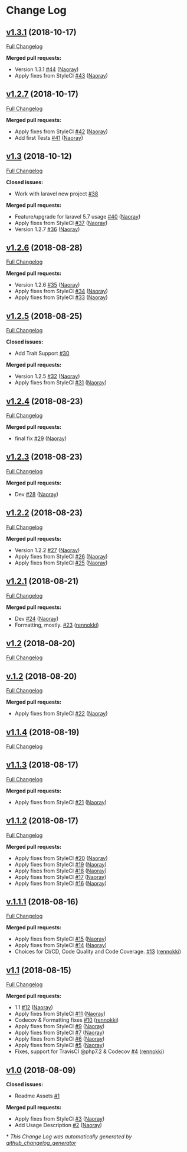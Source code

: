 # Change Log

## [v1.3.1](https://github.com/naoray/laravel-package-maker/tree/v1.3.1) (2018-10-17)
[Full Changelog](https://github.com/naoray/laravel-package-maker/compare/v1.2.7...v1.3.1)

**Merged pull requests:**

- Version 1.3.1 [\#44](https://github.com/Naoray/laravel-package-maker/pull/44) ([Naoray](https://github.com/Naoray))
- Apply fixes from StyleCI [\#43](https://github.com/Naoray/laravel-package-maker/pull/43) ([Naoray](https://github.com/Naoray))

## [v1.2.7](https://github.com/naoray/laravel-package-maker/tree/v1.2.7) (2018-10-17)
[Full Changelog](https://github.com/naoray/laravel-package-maker/compare/v1.3...v1.2.7)

**Merged pull requests:**

- Apply fixes from StyleCI [\#42](https://github.com/Naoray/laravel-package-maker/pull/42) ([Naoray](https://github.com/Naoray))
- Add first Tests [\#41](https://github.com/Naoray/laravel-package-maker/pull/41) ([Naoray](https://github.com/Naoray))

## [v1.3](https://github.com/naoray/laravel-package-maker/tree/v1.3) (2018-10-12)
[Full Changelog](https://github.com/naoray/laravel-package-maker/compare/v1.2.6...v1.3)

**Closed issues:**

- Work with laravel new project [\#38](https://github.com/Naoray/laravel-package-maker/issues/38)

**Merged pull requests:**

- Feature/upgrade for laravel 5.7 usage [\#40](https://github.com/Naoray/laravel-package-maker/pull/40) ([Naoray](https://github.com/Naoray))
- Apply fixes from StyleCI [\#37](https://github.com/Naoray/laravel-package-maker/pull/37) ([Naoray](https://github.com/Naoray))
- Version 1.2.7 [\#36](https://github.com/Naoray/laravel-package-maker/pull/36) ([Naoray](https://github.com/Naoray))

## [v1.2.6](https://github.com/naoray/laravel-package-maker/tree/v1.2.6) (2018-08-28)
[Full Changelog](https://github.com/naoray/laravel-package-maker/compare/v1.2.5...v1.2.6)

**Merged pull requests:**

- Version 1.2.6 [\#35](https://github.com/Naoray/laravel-package-maker/pull/35) ([Naoray](https://github.com/Naoray))
- Apply fixes from StyleCI [\#34](https://github.com/Naoray/laravel-package-maker/pull/34) ([Naoray](https://github.com/Naoray))
- Apply fixes from StyleCI [\#33](https://github.com/Naoray/laravel-package-maker/pull/33) ([Naoray](https://github.com/Naoray))

## [v1.2.5](https://github.com/naoray/laravel-package-maker/tree/v1.2.5) (2018-08-25)
[Full Changelog](https://github.com/naoray/laravel-package-maker/compare/v1.2.4...v1.2.5)

**Closed issues:**

- Add Trait Support [\#30](https://github.com/Naoray/laravel-package-maker/issues/30)

**Merged pull requests:**

- Version 1.2.5 [\#32](https://github.com/Naoray/laravel-package-maker/pull/32) ([Naoray](https://github.com/Naoray))
- Apply fixes from StyleCI [\#31](https://github.com/Naoray/laravel-package-maker/pull/31) ([Naoray](https://github.com/Naoray))

## [v1.2.4](https://github.com/naoray/laravel-package-maker/tree/v1.2.4) (2018-08-23)
[Full Changelog](https://github.com/naoray/laravel-package-maker/compare/v1.2.3...v1.2.4)

**Merged pull requests:**

- final fix [\#29](https://github.com/Naoray/laravel-package-maker/pull/29) ([Naoray](https://github.com/Naoray))

## [v1.2.3](https://github.com/naoray/laravel-package-maker/tree/v1.2.3) (2018-08-23)
[Full Changelog](https://github.com/naoray/laravel-package-maker/compare/v1.2.2...v1.2.3)

**Merged pull requests:**

- Dev [\#28](https://github.com/Naoray/laravel-package-maker/pull/28) ([Naoray](https://github.com/Naoray))

## [v1.2.2](https://github.com/naoray/laravel-package-maker/tree/v1.2.2) (2018-08-23)
[Full Changelog](https://github.com/naoray/laravel-package-maker/compare/v1.2.1...v1.2.2)

**Merged pull requests:**

- Version 1.2.2 [\#27](https://github.com/Naoray/laravel-package-maker/pull/27) ([Naoray](https://github.com/Naoray))
- Apply fixes from StyleCI [\#26](https://github.com/Naoray/laravel-package-maker/pull/26) ([Naoray](https://github.com/Naoray))
- Apply fixes from StyleCI [\#25](https://github.com/Naoray/laravel-package-maker/pull/25) ([Naoray](https://github.com/Naoray))

## [v1.2.1](https://github.com/naoray/laravel-package-maker/tree/v1.2.1) (2018-08-21)
[Full Changelog](https://github.com/naoray/laravel-package-maker/compare/v1.2...v1.2.1)

**Merged pull requests:**

- Dev [\#24](https://github.com/Naoray/laravel-package-maker/pull/24) ([Naoray](https://github.com/Naoray))
- Formatting, mostly. [\#23](https://github.com/Naoray/laravel-package-maker/pull/23) ([rennokki](https://github.com/rennokki))

## [v1.2](https://github.com/naoray/laravel-package-maker/tree/v1.2) (2018-08-20)
[Full Changelog](https://github.com/naoray/laravel-package-maker/compare/v.1.2...v1.2)

## [v.1.2](https://github.com/naoray/laravel-package-maker/tree/v.1.2) (2018-08-20)
[Full Changelog](https://github.com/naoray/laravel-package-maker/compare/v1.1.4...v.1.2)

**Merged pull requests:**

- Apply fixes from StyleCI [\#22](https://github.com/Naoray/laravel-package-maker/pull/22) ([Naoray](https://github.com/Naoray))

## [v1.1.4](https://github.com/naoray/laravel-package-maker/tree/v1.1.4) (2018-08-19)
[Full Changelog](https://github.com/naoray/laravel-package-maker/compare/v1.1.3...v1.1.4)

## [v1.1.3](https://github.com/naoray/laravel-package-maker/tree/v1.1.3) (2018-08-17)
[Full Changelog](https://github.com/naoray/laravel-package-maker/compare/v1.1.2...v1.1.3)

**Merged pull requests:**

- Apply fixes from StyleCI [\#21](https://github.com/Naoray/laravel-package-maker/pull/21) ([Naoray](https://github.com/Naoray))

## [v1.1.2](https://github.com/naoray/laravel-package-maker/tree/v1.1.2) (2018-08-17)
[Full Changelog](https://github.com/naoray/laravel-package-maker/compare/v.1.1.1...v1.1.2)

**Merged pull requests:**

- Apply fixes from StyleCI [\#20](https://github.com/Naoray/laravel-package-maker/pull/20) ([Naoray](https://github.com/Naoray))
- Apply fixes from StyleCI [\#19](https://github.com/Naoray/laravel-package-maker/pull/19) ([Naoray](https://github.com/Naoray))
- Apply fixes from StyleCI [\#18](https://github.com/Naoray/laravel-package-maker/pull/18) ([Naoray](https://github.com/Naoray))
- Apply fixes from StyleCI [\#17](https://github.com/Naoray/laravel-package-maker/pull/17) ([Naoray](https://github.com/Naoray))
- Apply fixes from StyleCI [\#16](https://github.com/Naoray/laravel-package-maker/pull/16) ([Naoray](https://github.com/Naoray))

## [v.1.1.1](https://github.com/naoray/laravel-package-maker/tree/v.1.1.1) (2018-08-16)
[Full Changelog](https://github.com/naoray/laravel-package-maker/compare/v1.1...v.1.1.1)

**Merged pull requests:**

- Apply fixes from StyleCI [\#15](https://github.com/Naoray/laravel-package-maker/pull/15) ([Naoray](https://github.com/Naoray))
- Apply fixes from StyleCI [\#14](https://github.com/Naoray/laravel-package-maker/pull/14) ([Naoray](https://github.com/Naoray))
- Choices for CI/CD, Code Quality and Code Coverage. [\#13](https://github.com/Naoray/laravel-package-maker/pull/13) ([rennokki](https://github.com/rennokki))

## [v1.1](https://github.com/naoray/laravel-package-maker/tree/v1.1) (2018-08-15)
[Full Changelog](https://github.com/naoray/laravel-package-maker/compare/v1.0...v1.1)

**Merged pull requests:**

- 1.1 [\#12](https://github.com/Naoray/laravel-package-maker/pull/12) ([Naoray](https://github.com/Naoray))
- Apply fixes from StyleCI [\#11](https://github.com/Naoray/laravel-package-maker/pull/11) ([Naoray](https://github.com/Naoray))
- Codecov & Formatting fixes [\#10](https://github.com/Naoray/laravel-package-maker/pull/10) ([rennokki](https://github.com/rennokki))
- Apply fixes from StyleCI [\#9](https://github.com/Naoray/laravel-package-maker/pull/9) ([Naoray](https://github.com/Naoray))
- Apply fixes from StyleCI [\#7](https://github.com/Naoray/laravel-package-maker/pull/7) ([Naoray](https://github.com/Naoray))
- Apply fixes from StyleCI [\#6](https://github.com/Naoray/laravel-package-maker/pull/6) ([Naoray](https://github.com/Naoray))
- Apply fixes from StyleCI [\#5](https://github.com/Naoray/laravel-package-maker/pull/5) ([Naoray](https://github.com/Naoray))
- Fixes, support for TravisCI @php7.2 & Codecov [\#4](https://github.com/Naoray/laravel-package-maker/pull/4) ([rennokki](https://github.com/rennokki))

## [v1.0](https://github.com/naoray/laravel-package-maker/tree/v1.0) (2018-08-09)
**Closed issues:**

- Readme Assets [\#1](https://github.com/Naoray/laravel-package-maker/issues/1)

**Merged pull requests:**

- Apply fixes from StyleCI [\#3](https://github.com/Naoray/laravel-package-maker/pull/3) ([Naoray](https://github.com/Naoray))
- Add Usage Description [\#2](https://github.com/Naoray/laravel-package-maker/pull/2) ([Naoray](https://github.com/Naoray))



\* *This Change Log was automatically generated by [github_changelog_generator](https://github.com/skywinder/Github-Changelog-Generator)*